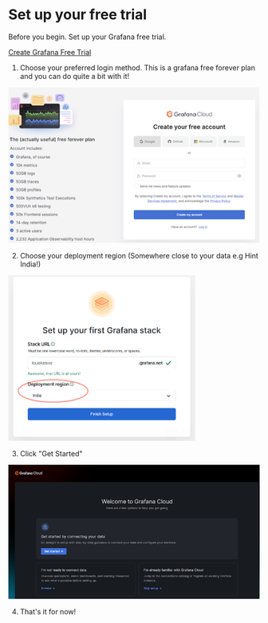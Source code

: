 # Set up your free trial
Before you begin.  Set up your Grafana free trial.

[Create Grafana Free Trial](https://grafana.com/auth/sign-up/create-user?pg=pricing&plcmt=metrics-details&cta=create-free-account)
1. Choose your preferred login method.  This is a grafana free forever plan and you can do quite a bit with it!

![Node exporter metrics](images/image33.png)

2. Choose your deployment region (Somewhere close to your data e.g Hint India!)

![Node exporter metrics](images/image34.png)

3. Click "Get Started" 

![Node exporter metrics](images/image35.png)

4. That's it for now!



